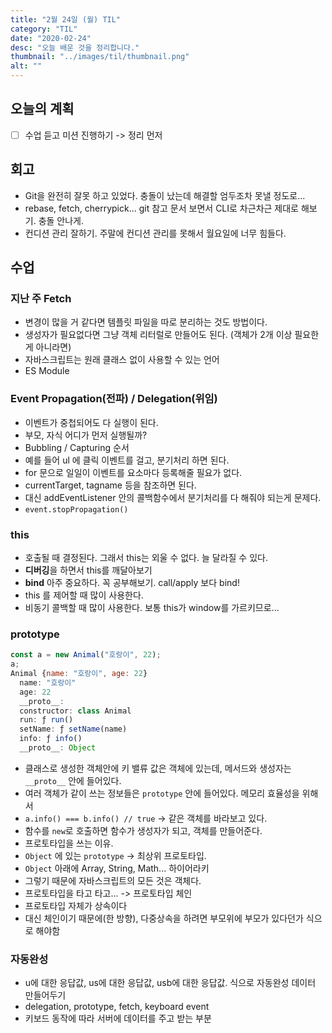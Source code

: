 ```yaml
---
title: "2월 24일 (월) TIL"
category: "TIL"
date: "2020-02-24"
desc: "오늘 배운 것을 정리합니다."
thumbnail: "../images/til/thumbnail.png"
alt: ""
---
```


## 오늘의 계획

- [ ] 수업 듣고 미션 진행하기 -> 정리 먼저

## 회고

- Git을 완전히 잘못 하고 있었다. 충돌이 났는데 해결할 엄두조차 못낼 정도로...
- rebase, fetch, cherrypick... git 참고 문서 보면서 CLI로 차근차근 제대로 해보기. 충돌 안나게.
- 컨디션 관리 잘하기. 주말에 컨디션 관리를 못해서 월요일에 너무 힘들다.

## 수업

### 지난 주 Fetch

- 변경이 많을 거 같다면 템플릿 파일을 따로 분리하는 것도 방법이다.
- 생성자가 필요없다면 그냥 객체 리터럴로 만들어도 된다. (객체가 2개 이상 필요한게 아니라면)
- 자바스크립트는 원래 클래스 없이 사용할 수 있는 언어
- ES Module

### Event Propagation(전파) / Delegation(위임)

- 이벤트가 중첩되어도 다 실행이 된다.
- 부모, 자식 어디가 먼저 실행될까?
- Bubbling / Capturing 순서
- 예를 들어 ul 에 클릭 이벤트를 걸고, 분기처리 하면 된다.
- for 문으로 일일이 이벤트를 요소마다 등록해줄 필요가 없다.
- currentTarget, tagname 등을 참조하면 된다.
- 대신 addEventListener 안의 콜백함수에서 분기처리를 다 해줘야 되는게 문제다.
- `event.stopPropagation()`

### this

- 호출될 때 결정된다. 그래서 this는 외울 수 없다. 늘 달라질 수 있다.
- **디버깅**을 하면서 this를 깨달아보기
- **bind** 아주 중요하다. 꼭 공부해보기. call/apply 보다 bind!
- this 를 제어할 때 많이 사용한다.
- 비동기 콜백할 때 많이 사용한다. 보통 this가 window를 가르키므로...

### prototype

```js
const a = new Animal("호랑이", 22);
a;
Animal {name: "호랑이", age: 22}
  name: "호랑이"
  age: 22
  __proto__:
  constructor: class Animal
  run: ƒ run()
  setName: ƒ setName(name)
  info: ƒ info()
  __proto__: Object
```

- 클래스로 생성한 객체안에 키 밸류 값은 객체에 있는데, 메서드와 생성자는 `__proto__` 안에 들어있다.
- 여러 객체가 같이 쓰는 정보들은 `prototype` 안에 들어있다. 메모리 효율성을 위해서
- `a.info() === b.info() // true` -> 같은 객체를 바라보고 있다.
- 함수를 `new`로 호출하면 함수가 생성자가 되고, 객체를 만들어준다.
- 프로토타입을 쓰는 이유.
- `Object` 에 있는 `prototype` -> 최상위 프로토타입.
- `Object` 아래에 Array, String, Math... 하이어라키
- 그렇기 때문에 자바스크립트의 모든 것은 객체다.
- 프로토타입을 타고 타고... -> 프로토타입 체인
- 프로토타입 자체가 상속이다
- 대신 체인이기 때문에(한 방향), 다중상속을 하려면 부모위에 부모가 있다던가 식으로 해야함

### 자동완성

- u에 대한 응답값, us에 대한 응답값, usb에 대한 응답값. 식으로 자동완성 데이터 만들어두기
- delegation, prototype, fetch, keyboard event
- 키보드 동작에 따라 서버에 데이터를 주고 받는 부분
